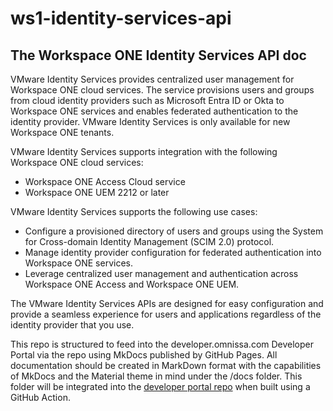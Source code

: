 # ws1-identity-services-api

## The Workspace ONE Identity Services API doc

VMware Identity Services provides centralized user management for Workspace ONE cloud services.
The service provisions users and groups from cloud identity providers such as Microsoft Entra ID or Okta to Workspace ONE services and enables federated authentication to the identity provider.
VMware Identity Services is only available for new Workspace ONE tenants.

VMware Identity Services supports integration with the following Workspace ONE cloud services:
- Workspace ONE Access Cloud service
- Workspace ONE UEM 2212 or later

VMware Identity Services supports the following use cases:
- Configure a provisioned directory of users and groups using the System for Cross-domain Identity Management (SCIM 2.0) protocol.
- Manage identity provider configuration for federated authentication into Workspace ONE services.
- Leverage centralized user management and authentication across Workspace ONE Access and Workspace ONE UEM.

The VMware Identity Services APIs are designed for easy configuration and provide a seamless experience for users and applications regardless of the identity provider that you use.

This repo is structured to feed into the developer.omnissa.com Developer Portal via the [](https://github.com/euc-dev/developer.omnissa.github.io) repo using MkDocs published by GitHub Pages. All documentation should be created in MarkDown format with the capabilities of MkDocs and the Material theme in mind under the /docs folder. This folder will be integrated into the [developer portal repo](https://github.com/euc-dev/developer.omnissa.github.io) when built using a GitHub Action.
